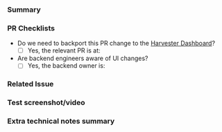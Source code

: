 <!-- This template is for Devs to give QA details before moving the issue To-Test -->
### Summary

### PR Checklists
- Do we need to backport this PR change to the [Harvester Dashboard](https://github.com/harvester/dashboard)?
    - [ ] Yes, the relevant PR is at:
- Are backend engineers aware of UI changes?
    - [ ] Yes, the backend owner is:

### Related Issue #
<!-- Define findings related to the feature or bug issue. -->

### Test screenshot/video
<!-- Attach screenshot or video of the changes and eventual comparison if you find it necessary -->

### Extra technical notes summary
<!-- Outline technical changes which may pass unobserved or may help to understand the process of solving the issue -->


